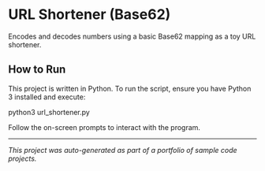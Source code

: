 # URL Shortener (Base62)

Encodes and decodes numbers using a basic Base62 mapping as a toy URL shortener.

## How to Run

This project is written in Python. To run the script, ensure you have Python 3 installed and execute:

python3 url_shortener.py

Follow the on-screen prompts to interact with the program.

---

*This project was auto-generated as part of a portfolio of sample code projects.*
